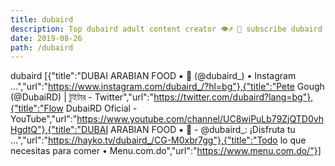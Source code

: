 ```yaml
---
title: dubaird
description: Top dubaird adult content creator 👁♐️ 👑 subscribe dubaird to my porn site below IG dubaird
date: 2019-08-26
path: /dubaird
---
```


dubaird
[{"title":"DUBAI ARABIAN FOOD ▪︎ 🥙     (@dubaird_) • Instagram ...","url":"https://www.instagram.com/dubaird_/?hl=bg"},{"title":"Pete Gough (@DubaiRD) | টুইটার - Twitter","url":"https://twitter.com/dubaird?lang=bg"},{"title":"Flow DubaiRD Oficial - YouTube","url":"https://www.youtube.com/channel/UC8wiPuLb79ZjQTD0vhHgdtQ"},{"title":"DUBAI ARABIAN FOOD ▪︎ 🥙     - @dubaird_: ¡Disfruta tu ...","url":"https://hayko.tv/dubaird_/CG-M0xbr7gg"},{"title":"Todo lo que necesitas para comer • Menu.com.do","url":"https://www.menu.com.do/"}]

